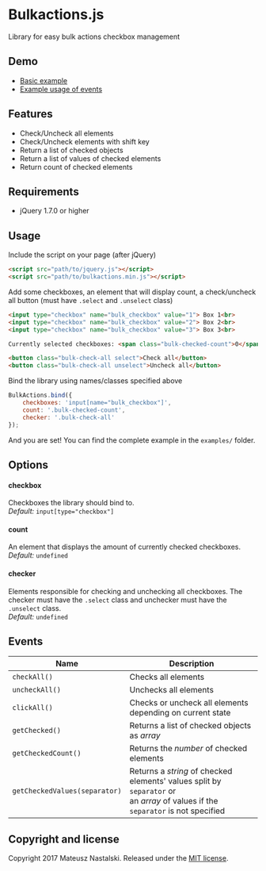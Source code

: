 # Bulkactions.js
Library for easy bulk actions checkbox management

## Demo
 - [Basic example](https://htmlpreview.github.io/?https://github.com/mnastalski/bulkactions.js/blob/master/examples/bulkactions.html)
 - [Example usage of events](https://htmlpreview.github.io/?https://github.com/mnastalski/bulkactions.js/blob/master/examples/bulkactions_events.html)

## Features
 - Check/Uncheck all elements
 - Check/Uncheck elements with shift key
 - Return a list of checked objects
 - Return a list of values of checked elements
 - Return count of checked elements

## Requirements
 - jQuery 1.7.0 or higher

## Usage
Include the script on your page (after jQuery) 
```html
<script src="path/to/jquery.js"></script>
<script src="path/to/bulkactions.min.js"></script>
```

Add some checkboxes, an element that will display count, a check/uncheck all button (must have `.select` and `.unselect` class)
```html
<input type="checkbox" name="bulk_checkbox" value="1"> Box 1<br>
<input type="checkbox" name="bulk_checkbox" value="2"> Box 2<br>
<input type="checkbox" name="bulk_checkbox" value="3"> Box 3<br>

Currently selected checkboxes: <span class="bulk-checked-count">0</span><br>

<button class="bulk-check-all select">Check all</button>
<button class="bulk-check-all unselect">Uncheck all</button>
```

Bind the library using names/classes specified above
```javascript
BulkActions.bind({
    checkboxes: 'input[name="bulk_checkbox"]',
    count: '.bulk-checked-count',
    checker: '.bulk-check-all'
});
```

And you are set! You can find the complete example in the `examples/` folder.

## Options
#### checkbox
Checkboxes the library should bind to.  
*Default:* `input[type="checkbox"]`


#### count
An element that displays the amount of currently checked checkboxes.  
*Default:* `undefined	`

#### checker
Elements responsible for checking and unchecking all checkboxes. The checker must have the `.select` class and unchecker must have the `.unselect` class.  
*Default:* `undefined`


## Events
| Name           | Description                                                  |
| -------------- | ------------------------------------------------------------ |
| `checkAll()`   | Checks all elements                                          |
| `uncheckAll()` | Unchecks all elements                                        |
| `clickAll()`   | Checks or uncheck all elements depending on current state    |
| `getChecked()` | Returns a list of checked objects as *array*                 |
| `getCheckedCount()` | Returns the *number* of checked elements                |
| `getCheckedValues(separator)` | Returns a *string* of checked elements' values split by `separator` or<br>an *array* of values if the `separator` is not specified                 |


## Copyright and license
Copyright 2017 Mateusz Nastalski. Released under the [MIT license](LICENSE).
